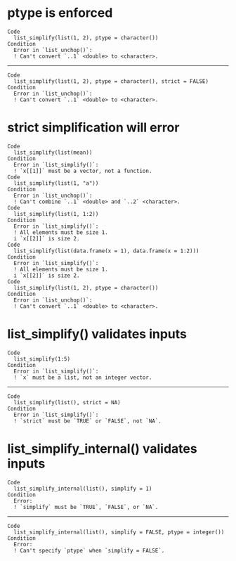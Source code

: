 # ptype is enforced

    Code
      list_simplify(list(1, 2), ptype = character())
    Condition
      Error in `list_unchop()`:
      ! Can't convert `..1` <double> to <character>.

---

    Code
      list_simplify(list(1, 2), ptype = character(), strict = FALSE)
    Condition
      Error in `list_unchop()`:
      ! Can't convert `..1` <double> to <character>.

# strict simplification will error

    Code
      list_simplify(list(mean))
    Condition
      Error in `list_simplify()`:
      ! `x[[1]]` must be a vector, not a function.
    Code
      list_simplify(list(1, "a"))
    Condition
      Error in `list_unchop()`:
      ! Can't combine `..1` <double> and `..2` <character>.
    Code
      list_simplify(list(1, 1:2))
    Condition
      Error in `list_simplify()`:
      ! All elements must be size 1.
      i `x[[2]]` is size 2.
    Code
      list_simplify(list(data.frame(x = 1), data.frame(x = 1:2)))
    Condition
      Error in `list_simplify()`:
      ! All elements must be size 1.
      i `x[[2]]` is size 2.
    Code
      list_simplify(list(1, 2), ptype = character())
    Condition
      Error in `list_unchop()`:
      ! Can't convert `..1` <double> to <character>.

# list_simplify() validates inputs

    Code
      list_simplify(1:5)
    Condition
      Error in `list_simplify()`:
      ! `x` must be a list, not an integer vector.

---

    Code
      list_simplify(list(), strict = NA)
    Condition
      Error in `list_simplify()`:
      ! `strict` must be `TRUE` or `FALSE`, not `NA`.

# list_simplify_internal() validates inputs

    Code
      list_simplify_internal(list(), simplify = 1)
    Condition
      Error:
      ! `simplify` must be `TRUE`, `FALSE`, or `NA`.

---

    Code
      list_simplify_internal(list(), simplify = FALSE, ptype = integer())
    Condition
      Error:
      ! Can't specify `ptype` when `simplify = FALSE`.

